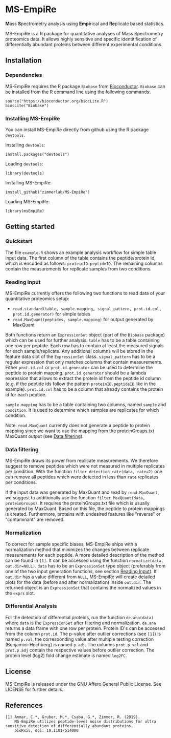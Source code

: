 # MS-EmpiRe

**M**ass **S**pectrometry analysis using **Empi**rical and **Re**plicate based statistics.

MS-EmpiRe is a R package for quantitative analyses of Mass Spectrometry proteomics data.
It allows highly sensitive and specific identitification of differentially
abundant proteins between different experimental conditions.


## Installation

### Dependencies

MS-EmpiRe requires the R package `Biobase` from [Bioconductor](https://www.bioconductor.org).
`Biobase` can be installed from the R command line using the following
commands:

	source("https://bioconductor.org/biocLite.R")
	biocLite("Biobase")


### Installing MS-EmpiRe

You can install MS-EmpiRe directly from github using the R package `devtools`.

Installing `devtools`:

	install.packages("devtools")

Loading `devtools`:

	library(devtools)

Installing MS-EmpiRe:

	install_github("zimmerlab/MS-EmpiRe")

Loading MS-EmpiRe:

	library(msEmpiRe)

## Getting started

### Quickstart
The file `example.R` shows an example analysis workflow for simple table input data. The first column of the table contains the peptide/protein id, which is encoded as follows: `proteinID.peptideID`. The remaining columns contain the measurements for replicate samples from two conditions.

### Reading input
MS-EmpiRe currently offers the following two functions to read data of your quantitative proteomics setup:

* `read.standard(table, sample.mapping, signal_pattern, prot.id.col, prot.id.generator)` for simple tables
* `read.MaxQuant(peptides, sample.mapping)` for output generated by MaxQuant

Both functions return an `ExpressionSet` object (part of the `Biobase` package) which can be used for further analysis.
`table` has to be a table containing one row per peptide. Each row has to contain at least the measured signals for each sample/replicate. Any additional columns will be stored in the feature data slot of the `ExpressionSet` class. `signal_pattern` has to be a regular expression that only matches columns that contain measurements. Either `prot.id.col` or `prot.id.generator` can be used to determine the peptide to protein mapping. `prot.id.generator` should be a lambda expression that allows to extract the protein id from the peptide id column (e.g. if the peptide ids follow the pattern `proteinID.peptideID` like in the example). `prot.id.col` has to be a column that already contains the protein id for each peptide.

`sample.mapping` has to be a table containing two columns, named `sample` and `condition`. It is used to determine which samples are replicates for which condition.

Note: `read.MaxQuant` currently does not generate a peptide to protein mapping since we want to use the mapping from the proteinGroups.txt MaxQuant output (see [Data filtering](#data-filtering)).

### Data filtering
MS-EmpiRe draws its power from replicate measurements. We therefore suggest to remove peptides which were not measured in multiple replicates per condition. With the function `filter_detection_rate(data, rate=2)` one can remove all peptides which were detected in less than `rate` replicates per conditions.

If the input data was generated by MaxQuant and read by `read.MaxQuant`, we suggest to additionally use the function `filter_MaxQuant(data, proteinGroups)`. It requires the proteinGroups.txt file which is usually generated by MaxQuant. Based on this file, the peptide to protein mappings is created.  Furthermore,  proteins with undesired features like "reverse" or "contaminant" are removed.

### Normalization
To correct for sample specific biases, MS-EmpiRe ships with a normalization method that minimizes the changes between replicate measurements for each peptide. A more detailed description of the method can be found in `[1]`. It can be accessed using the function `normalize(data, out.dir=NULL)`. `data` has to be an `ExpressionSet` type object (preferably from one of the two input generation functions, see section [Reading Input](#reading-input)). If `out.dir` has a value different from `NULL`, MS-EmpiRe will create detailed plots for the data (before and after normalization) inside `out.dir`. The returned object is an `ExpressionSet` that contains the normalized values in the `exprs` slot.

### Differential Analysis
For the detection of differential proteins, run the function `de.ana(data)` where `data` is the `ExpressionSet` after filtering and normalization. `de.ana` returns a data frame with one row per protein. Protein ID's can be accessed from the column `prot.id`. The p-value after outlier corrections (see `[1]`) is named `p.val`, the corresponding value after multiple testing correction (Benjamini-Hochberg) is named `p.adj`. The columns `prot.p.val` and `prot.p.adj` contain the respective values before outlier correction. The protein level (log2) fold change estimate is named `log2FC`.

## License
MS-EmpiRe is released under the GNU Affero General Public License. See LICENSE for further details.
## References

	[1] Ammar, C.*, Gruber, M.*, Csaba, G.*, Zimmer, R. (2019).
	    MS-EmpiRe utilizes peptide-level noise distributions for ultra sensitive detection of differentially abundant proteins.
	    bioRxiv, doi: 10.1101/514000


